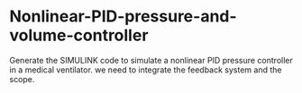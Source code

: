 # Nonlinear-PID-pressure-and-volume-controller
Generate the SIMULINK code to simulate a nonlinear PID pressure controller in a medical ventilator. we need to integrate the feedback system and the scope. 
